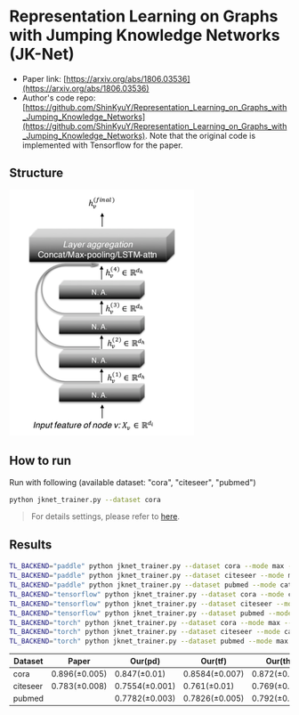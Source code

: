 Representation Learning on Graphs with Jumping Knowledge Networks (JK-Net)
============

- Paper link: [https://arxiv.org/abs/1806.03536](https://arxiv.org/abs/1806.03536)
- Author's code repo: [https://github.com/ShinKyuY/Representation_Learning_on_Graphs_with_Jumping_Knowledge_Networks](https://github.com/ShinKyuY/Representation_Learning_on_Graphs_with_Jumping_Knowledge_Networks). Note that the original code is 
implemented with Tensorflow for the paper. 

Structure
-------
![img.png](img.png)

How to run
----------
Run with following (available dataset: "cora", "citeseer", "pubmed")
```bash
python jknet_trainer.py --dataset cora 
```
> For details settings, please refer to [here](https://github.com/BUPT-GAMMA/GammaGL/tree/main/examples/gcn#how-to-run).


Results
-------
```bash
TL_BACKEND="paddle" python jknet_trainer.py --dataset cora --mode max --lr 0.01 --n_epoch 170 --hidden_dim 32
TL_BACKEND="paddle" python jknet_trainer.py --dataset citeseer --mode max --lr 0.01 --n_epoch 200 --hidden_dim 64
TL_BACKEND="paddle" python jknet_trainer.py --dataset pubmed --mode cat --lr 0.01 --n_epoch 300 --hidden_dim 64 --itera_K 4
TL_BACKEND="tensorflow" python jknet_trainer.py --dataset cora --mode cat --lr 0.005 --n_epoch 200 --hidden_dim 64
TL_BACKEND="tensorflow" python jknet_trainer.py --dataset citeseer --mode cat --lr 0.01 --n_epoch 170 --hidden_dim 32
TL_BACKEND="tensorflow" python jknet_trainer.py --dataset pubmed --mode max --lr 0.01 --n_epoch 170 --hidden_dim 32
TL_BACKEND="torch" python jknet_trainer.py --dataset cora --mode max --lr 0.01 --n_epoch 200 --hidden_dim 16 
TL_BACKEND="torch" python jknet_trainer.py --dataset citeseer --mode cat --lr 0.01 --n_epoch 200 --hidden_dim 16 
TL_BACKEND="torch" python jknet_trainer.py --dataset pubmed --mode max --lr 0.1 --n_epoch 200 --hidden_dim 16
```
| Dataset | Paper | Our(pd) | Our(tf) | Our(th) |
| ---- | ---- | ---- | ---- | ---- |
| cora | 0.896(±0.005) | 0.847(±0.01) | 0.8584(±0.007) | 0.872(±0.007) |
| citeseer | 0.783(±0.008) | 0.7554(±0.001) | 0.761(±0.01)| 0.769(±0.014)|
| pubmed |  | 0.7782(±0.003) | 0.7826(±0.005) | 0.792(±0.005)| 
